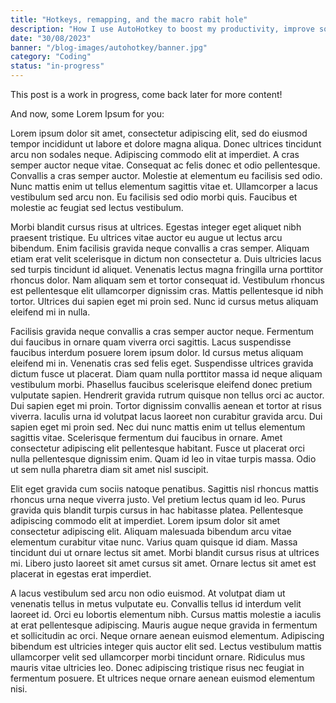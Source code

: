 ```yaml
---
title: "Hotkeys, remapping, and the macro rabit hole"
description: "How I use AutoHotkey to boost my productivity, improve software usability, and make my life easier."
date: "30/08/2023"
banner: "/blog-images/autohotkey/banner.jpg"
category: "Coding"
status: "in-progress"
---
```


This post is a work in progress, come back later for more content!

And now, some Lorem Ipsum for you:

Lorem ipsum dolor sit amet, consectetur adipiscing elit, sed do eiusmod tempor incididunt ut labore et dolore magna aliqua. Donec ultrices tincidunt arcu non sodales neque. Adipiscing commodo elit at imperdiet. A cras semper auctor neque vitae. Consequat ac felis donec et odio pellentesque. Convallis a cras semper auctor. Molestie at elementum eu facilisis sed odio. Nunc mattis enim ut tellus elementum sagittis vitae et. Ullamcorper a lacus vestibulum sed arcu non. Eu facilisis sed odio morbi quis. Faucibus et molestie ac feugiat sed lectus vestibulum.

Morbi blandit cursus risus at ultrices. Egestas integer eget aliquet nibh praesent tristique. Eu ultrices vitae auctor eu augue ut lectus arcu bibendum. Enim facilisis gravida neque convallis a cras semper. Aliquam etiam erat velit scelerisque in dictum non consectetur a. Duis ultricies lacus sed turpis tincidunt id aliquet. Venenatis lectus magna fringilla urna porttitor rhoncus dolor. Nam aliquam sem et tortor consequat id. Vestibulum rhoncus est pellentesque elit ullamcorper dignissim cras. Mattis pellentesque id nibh tortor. Ultrices dui sapien eget mi proin sed. Nunc id cursus metus aliquam eleifend mi in nulla.

Facilisis gravida neque convallis a cras semper auctor neque. Fermentum dui faucibus in ornare quam viverra orci sagittis. Lacus suspendisse faucibus interdum posuere lorem ipsum dolor. Id cursus metus aliquam eleifend mi in. Venenatis cras sed felis eget. Suspendisse ultrices gravida dictum fusce ut placerat. Diam quam nulla porttitor massa id neque aliquam vestibulum morbi. Phasellus faucibus scelerisque eleifend donec pretium vulputate sapien. Hendrerit gravida rutrum quisque non tellus orci ac auctor. Dui sapien eget mi proin. Tortor dignissim convallis aenean et tortor at risus viverra. Iaculis urna id volutpat lacus laoreet non curabitur gravida arcu. Dui sapien eget mi proin sed. Nec dui nunc mattis enim ut tellus elementum sagittis vitae. Scelerisque fermentum dui faucibus in ornare. Amet consectetur adipiscing elit pellentesque habitant. Fusce ut placerat orci nulla pellentesque dignissim enim. Quam id leo in vitae turpis massa. Odio ut sem nulla pharetra diam sit amet nisl suscipit.

Elit eget gravida cum sociis natoque penatibus. Sagittis nisl rhoncus mattis rhoncus urna neque viverra justo. Vel pretium lectus quam id leo. Purus gravida quis blandit turpis cursus in hac habitasse platea. Pellentesque adipiscing commodo elit at imperdiet. Lorem ipsum dolor sit amet consectetur adipiscing elit. Aliquam malesuada bibendum arcu vitae elementum curabitur vitae nunc. Varius quam quisque id diam. Massa tincidunt dui ut ornare lectus sit amet. Morbi blandit cursus risus at ultrices mi. Libero justo laoreet sit amet cursus sit amet. Ornare lectus sit amet est placerat in egestas erat imperdiet.

A lacus vestibulum sed arcu non odio euismod. At volutpat diam ut venenatis tellus in metus vulputate eu. Convallis tellus id interdum velit laoreet id. Orci eu lobortis elementum nibh. Cursus mattis molestie a iaculis at erat pellentesque adipiscing. Mauris augue neque gravida in fermentum et sollicitudin ac orci. Neque ornare aenean euismod elementum. Adipiscing bibendum est ultricies integer quis auctor elit sed. Lectus vestibulum mattis ullamcorper velit sed ullamcorper morbi tincidunt ornare. Ridiculus mus mauris vitae ultricies leo. Donec adipiscing tristique risus nec feugiat in fermentum posuere. Et ultrices neque ornare aenean euismod elementum nisi.
